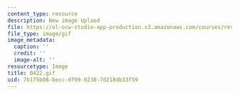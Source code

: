 ```yaml
---
content_type: resource
description: New image Uplaod
file: https://ol-ocw-studio-app-production.s3.amazonaws.com/courses/res-21g-01-kana-spring-2010/7b175b08beccdf9992307d218db33f59_0422.gif
file_type: image/gif
image_metadata:
  caption: ''
  credit: ''
  image-alt: ''
resourcetype: Image
title: 0422.gif
uid: 7b175b08-becc-df99-9230-7d218db33f59
---
```

